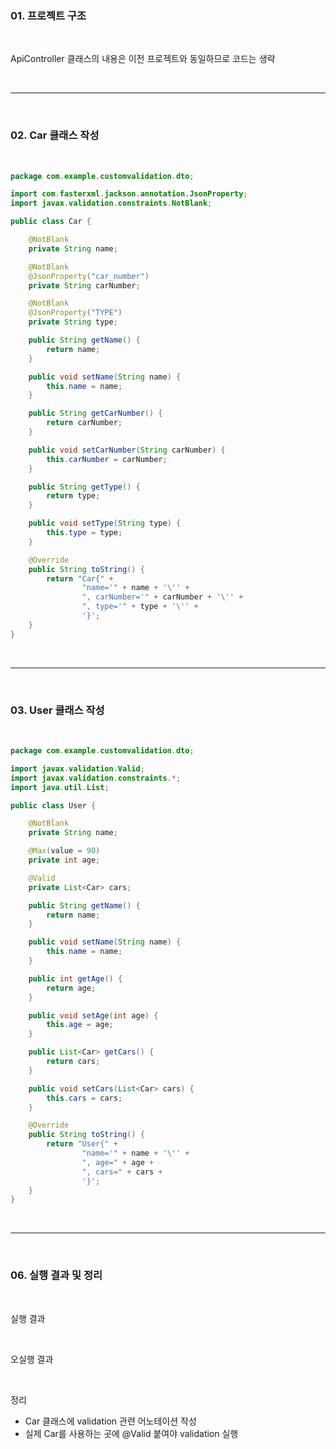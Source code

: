 <h3>01. 프로젝트 구조</h3>

<br>

ApiController 클래스의 내용은 이전 프로젝트와 동일하므로 코드는 생략


<br>

---

<br>

<h3>02. Car 클래스 작성</h3>

<br>

```java
package com.example.customvalidation.dto;

import com.fasterxml.jackson.annotation.JsonProperty;
import javax.validation.constraints.NotBlank;

public class Car {

    @NotBlank
    private String name;

    @NotBlank
    @JsonProperty("car_number")
    private String carNumber;

    @NotBlank
    @JsonProperty("TYPE")
    private String type;

    public String getName() {
        return name;
    }

    public void setName(String name) {
        this.name = name;
    }

    public String getCarNumber() {
        return carNumber;
    }

    public void setCarNumber(String carNumber) {
        this.carNumber = carNumber;
    }

    public String getType() {
        return type;
    }

    public void setType(String type) {
        this.type = type;
    }

    @Override
    public String toString() {
        return "Car{" +
                "name='" + name + '\'' +
                ", carNumber='" + carNumber + '\'' +
                ", type='" + type + '\'' +
                '}';
    }
}

```

<br>

---

<br>

<h3>03. User 클래스 작성</h3>

<br>

```java
package com.example.customvalidation.dto;

import javax.validation.Valid;
import javax.validation.constraints.*;
import java.util.List;

public class User {

    @NotBlank
    private String name;

    @Max(value = 90)
    private int age;

    @Valid
    private List<Car> cars;

    public String getName() {
        return name;
    }

    public void setName(String name) {
        this.name = name;
    }

    public int getAge() {
        return age;
    }

    public void setAge(int age) {
        this.age = age;
    }

    public List<Car> getCars() {
        return cars;
    }

    public void setCars(List<Car> cars) {
        this.cars = cars;
    }

    @Override
    public String toString() {
        return "User{" +
                "name='" + name + '\'' +
                ", age=" + age +
                ", cars=" + cars +
                '}';
    }
}

```

<br>

---

<br>

<h3>06. 실행 결과 및 정리</h3>

<br>

실행 결과

<br>

오실행 결과

<br>

정리
- Car 클래스에 validation 관련 어노테이션 작성
- 실제 Car를 사용하는 곳에 @Valid 붙여야 validation 실행
